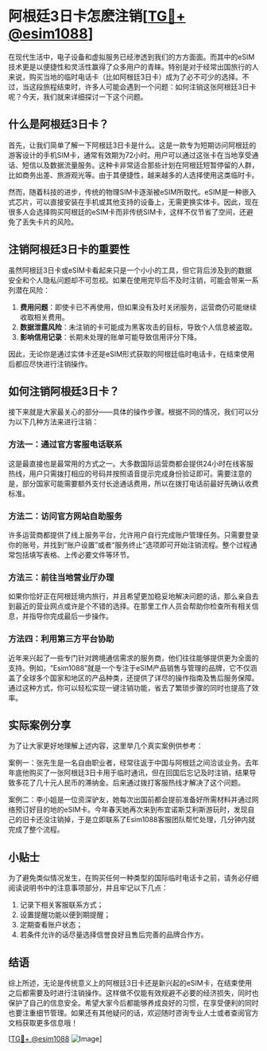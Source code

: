 # 阿根廷3日卡怎麽注销[[TG💪+ @esim1088](https://t.me/s/esim1088)]

在现代生活中，电子设备和虚拟服务已经渗透到我们的方方面面。而其中的eSIM技术更是以便捷性和灵活性赢得了众多用户的青睐。特别是对于经常出国旅行的人来说，购买当地的临时电话卡（比如阿根廷3日卡）成为了必不可少的选择。不过，当这段旅程结束时，许多人可能会遇到一个问题：如何注销这张阿根廷3日卡呢？今天，我们就来详细探讨一下这个问题。

## 什么是阿根廷3日卡？

首先，让我们简单了解一下阿根廷3日卡是什么。这是一款专为短期访问阿根廷的游客设计的手机SIM卡，通常有效期为72小时。用户可以通过这张卡在当地享受通话、短信以及数据流量服务。这种卡非常适合那些计划在阿根廷短暂停留的人群，比如商务出差、旅游观光等。由于其便捷性，越来越多的人选择使用这类临时卡。

然而，随着科技的进步，传统的物理SIM卡逐渐被eSIM所取代。eSIM是一种嵌入式芯片，可以直接安装在手机或其他支持的设备上，无需更换实体卡。因此，现在很多人会选择购买阿根廷的eSIM卡而非传统SIM卡，这样不仅节省了空间，还避免了丢失卡片的风险。

## 注销阿根廷3日卡的重要性

虽然阿根廷3日卡或eSIM卡看起来只是一个小小的工具，但它背后涉及到的数据安全和个人隐私问题却不可忽视。如果在使用完毕后不及时注销，可能会带来一系列潜在风险：

1. **费用问题**：即使卡已不再使用，但如果没有及时关闭服务，运营商仍可能继续收取相关费用。
2. **数据泄露风险**：未注销的卡可能成为黑客攻击的目标，导致个人信息被盗取。
3. **影响信用记录**：长期未处理的账单可能导致信用评分下降。

因此，无论你是通过实体卡还是eSIM形式获取的阿根廷临时电话卡，在结束使用后都应尽快进行注销操作。

## 如何注销阿根廷3日卡？

接下来就是大家最关心的部分——具体的操作步骤。根据不同的情况，我们可以分为以下几种方法来进行注销：

### 方法一：通过官方客服电话联系

这是最直接也是最常用的方式之一。大多数国际运营商都会提供24小时在线客服热线，用户只需拨打相应的号码并按照语音提示完成身份验证即可。需要注意的是，部分国家可能需要额外支付长途通话费用，所以在拨打电话前最好先确认收费标准。

### 方法二：访问官方网站自助服务

许多运营商都提供了线上服务平台，允许用户自行完成账户管理任务。只需要登录你的账号，并找到“账户设置”或者“服务终止”选项即可开始注销流程。整个过程通常包括填写表格、上传必要文件等环节。

### 方法三：前往当地营业厅办理

如果你恰好正在阿根廷境内旅行，并且希望更加稳妥地解决问题的话，那么亲自去到最近的营业网点或许是个不错的选择。在那里工作人员会帮助你检查所有相关信息，并指导你完成最后一步操作。

### 方法四：利用第三方平台协助

近年来兴起了一些专门针对跨境通信需求的服务商，他们往往能够提供更为全面的支持。例如，“Esim1088”就是一个专注于eSIM产品销售与管理的品牌，它不仅涵盖了全球多个国家和地区的产品种类，还提供了详尽的操作指南及售后服务保障。通过这种方式，你可以轻松实现一键注销功能，省去了繁琐步骤的同时也提高了效率。

## 实际案例分享

为了让大家更好地理解上述内容，这里举几个真实案例供参考：

案例一：张先生是一名自由职业者，经常往返于中国与阿根廷之间洽谈业务。去年年底他购买了一张阿根廷3日卡用于临时通讯，但在回国后忘记及时注销，结果导致多花了几十元人民币的滞纳金。后来通过拨打客服热线才解决了这个问题。

案例二：李小姐是一位资深驴友，她每次出国前都会提前准备好所需材料并通过网络预订好目的地的eSIM卡。今年春天她再次来到布宜诺斯艾利斯游玩时，发现自己的旧卡还没注销掉，于是立即联系了Esim1088客服团队帮忙处理，几分钟内就完成了整个流程。

## 小贴士

为了避免类似情况发生，在购买任何一种类型的国际临时电话卡之前，请务必仔细阅读说明书中的注意事项部分，并且牢记以下几点：

1. 记录下相关客服联系方式；
2. 设置提醒功能以便到期提醒；
3. 定期查看账户状态；
4. 若条件允许的话尽量选择信誉良好且售后完善的品牌合作方。

## 结语

综上所述，无论是传统意义上的阿根廷3日卡还是新兴起的eSIM卡，在结束使用之后都需要及时进行注销操作。这样做不仅能有效规避不必要的经济损失，同时也保护了自己的信息安全。希望大家今后都能够养成良好的习惯，在享受便利的同时也要注重细节管理。如果还有其他疑问的话，欢迎随时咨询专业人士或者查阅官方文档获取更多信息哦！

[[TG💪+ @esim1088](https://t.me/s/esim1088) ![Image](https://i.postimg.cc/4NQfJmqS/Snipaste-2025-05-13-00-14-12.png)]